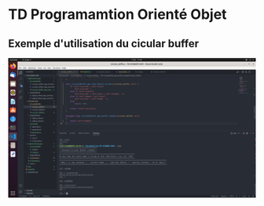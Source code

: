# TD Programamtion Orienté Objet
## Exemple d'utilisation du cicular buffer

<img src="./img/circ_buf_1.png" alt="Exemple 1 pour le circular buffer">